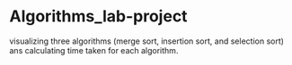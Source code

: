 # Algorithms_lab-project
visualizing three algorithms (merge sort, insertion sort, and selection sort) ans calculating time taken for each algorithm.
